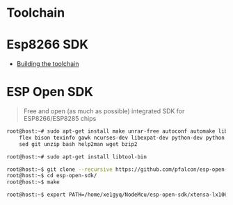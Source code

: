 # Toolchain

# Esp8266 SDK

- [Building the toolchain](https://github.com/esp8266/esp8266-wiki/wiki/Toolchain)

# ESP Open SDK

> Free and open (as much as possible) integrated SDK for ESP8266/ESP8285 chips

```sh
root@host:~# sudo apt-get install make unrar-free autoconf automake libtool gcc g++ gperf \
    flex bison texinfo gawk ncurses-dev libexpat-dev python-dev python python-serial \
    sed git unzip bash help2man wget bzip2
```

```sh
root@host:~# sudo apt-get install libtool-bin
```

```sh
root@host:~$ git clone --recursive https://github.com/pfalcon/esp-open-sdk.git
root@host:~$ cd esp-open-sdk/
root@host:~$ make
```

```sh
root@host:~$ export PATH=/home/xe1gyq/NodeMcu/esp-open-sdk/xtensa-lx106-elf/bin:$PATH
```